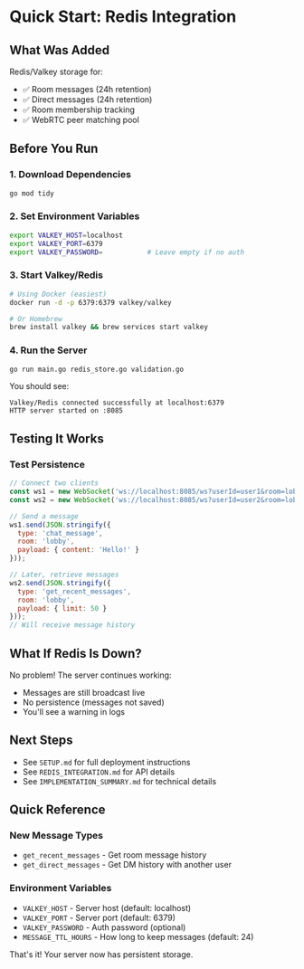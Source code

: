 # Quick Start: Redis Integration

## What Was Added

Redis/Valkey storage for:
- ✅ Room messages (24h retention)
- ✅ Direct messages (24h retention)
- ✅ Room membership tracking
- ✅ WebRTC peer matching pool

## Before You Run

### 1. Download Dependencies
```bash
go mod tidy
```

### 2. Set Environment Variables
```bash
export VALKEY_HOST=localhost
export VALKEY_PORT=6379
export VALKEY_PASSWORD=           # Leave empty if no auth
```

### 3. Start Valkey/Redis
```bash
# Using Docker (easiest)
docker run -d -p 6379:6379 valkey/valkey

# Or Homebrew
brew install valkey && brew services start valkey
```

### 4. Run the Server
```bash
go run main.go redis_store.go validation.go
```

You should see:
```
Valkey/Redis connected successfully at localhost:6379
HTTP server started on :8085
```

## Testing It Works

### Test Persistence
```javascript
// Connect two clients
const ws1 = new WebSocket('ws://localhost:8085/ws?userId=user1&room=lobby');
const ws2 = new WebSocket('ws://localhost:8085/ws?userId=user2&room=lobby');

// Send a message
ws1.send(JSON.stringify({
  type: 'chat_message',
  room: 'lobby',
  payload: { content: 'Hello!' }
}));

// Later, retrieve messages
ws2.send(JSON.stringify({
  type: 'get_recent_messages',
  room: 'lobby',
  payload: { limit: 50 }
}));
// Will receive message history
```

## What If Redis Is Down?

No problem! The server continues working:
- Messages are still broadcast live
- No persistence (messages not saved)
- You'll see a warning in logs

## Next Steps

- See `SETUP.md` for full deployment instructions
- See `REDIS_INTEGRATION.md` for API details
- See `IMPLEMENTATION_SUMMARY.md` for technical details

## Quick Reference

### New Message Types
- `get_recent_messages` - Get room message history
- `get_direct_messages` - Get DM history with another user

### Environment Variables
- `VALKEY_HOST` - Server host (default: localhost)
- `VALKEY_PORT` - Server port (default: 6379)
- `VALKEY_PASSWORD` - Auth password (optional)
- `MESSAGE_TTL_HOURS` - How long to keep messages (default: 24)

That's it! Your server now has persistent storage.

